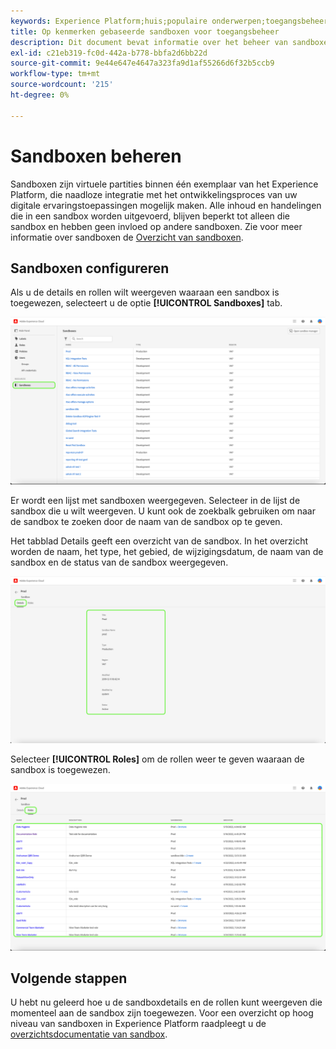 ```yaml
---
keywords: Experience Platform;huis;populaire onderwerpen;toegangsbeheer;op attribuut-gebaseerde toegangscontrole;ABAC
title: Op kenmerken gebaseerde sandboxen voor toegangsbeheer
description: Dit document bevat informatie over het beheer van sandboxen via de machtigingsinterface in Adobe Experience Cloud
exl-id: c21eb319-fc0d-442a-b778-bbfa2d6bb22d
source-git-commit: 9e44e647e4647a323fa9d1af55266d6f32b5ccb9
workflow-type: tm+mt
source-wordcount: '215'
ht-degree: 0%

---
```


# Sandboxen beheren

Sandboxen zijn virtuele partities binnen één exemplaar van het Experience Platform, die naadloze integratie met het ontwikkelingsproces van uw digitale ervaringstoepassingen mogelijk maken. Alle inhoud en handelingen die in een sandbox worden uitgevoerd, blijven beperkt tot alleen die sandbox en hebben geen invloed op andere sandboxen. Zie voor meer informatie over sandboxen de [Overzicht van sandboxen](../../../sandboxes/home.md).

## Sandboxen configureren

Als u de details en rollen wilt weergeven waaraan een sandbox is toegewezen, selecteert u de optie **[!UICONTROL Sandboxes]** tab.

![flash-sandboxen, tabblad](../../images/flac-ui/flac-sandboxes-tab.png)

Er wordt een lijst met sandboxen weergegeven. Selecteer in de lijst de sandbox die u wilt weergeven. U kunt ook de zoekbalk gebruiken om naar de sandbox te zoeken door de naam van de sandbox op te geven.

Het tabblad Details geeft een overzicht van de sandbox. In het overzicht worden de naam, het type, het gebied, de wijzigingsdatum, de naam van de sandbox en de status van de sandbox weergegeven.

![fc-sandboxen, details](../../images/flac-ui/flac-sandboxes-details.png)

Selecteer **[!UICONTROL Roles]** om de rollen weer te geven waaraan de sandbox is toegewezen.

![flash-sandboxen-rollen](../../images/flac-ui/flac-sandboxes-roles.png)

## Volgende stappen

U hebt nu geleerd hoe u de sandboxdetails en de rollen kunt weergeven die momenteel aan de sandbox zijn toegewezen. Voor een overzicht op hoog niveau van sandboxen in Experience Platform raadpleegt u de [overzichtsdocumentatie van sandbox](../../sanboxes/../ui/overview.md).
